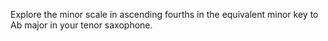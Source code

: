 Explore the minor scale in ascending fourths in the equivalent minor key to Ab major in your tenor saxophone.
